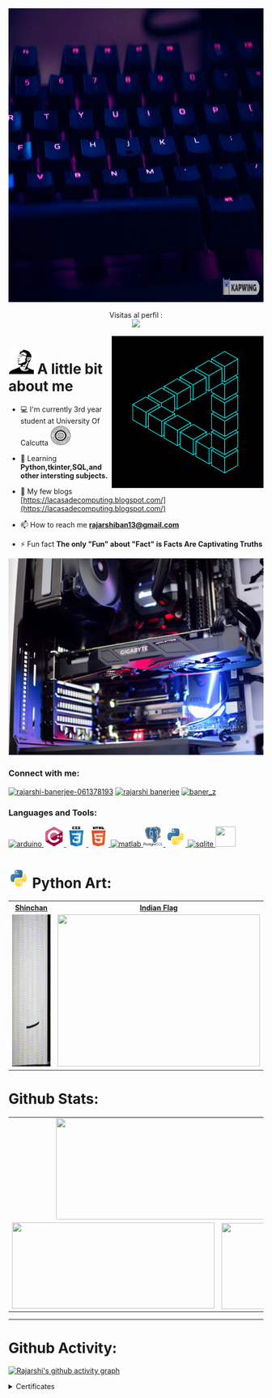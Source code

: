 <img src="https://github.com/Dummyjar/Dummyjar/blob/main/g.gif" width="1280px" height="580px">

<p align="center"> 
 Visitas al perfil :<br>
  <img src="https://profile-counter.glitch.me/Dummyjar/count.svg" />
</p>

<img align='right' src="https://github.com/Dummyjar/Dummyjar/blob/main/Ry6p.gif" width="300" height="300">

<!--<p align="left"> <a href="https://github.com/ryo-ma/github-profile-trophy"><img src="https://github-profile-trophy.vercel.app/?username=dummyjar" alt="dummyjar" /></a> </p>
-->

#  <img src="https://github.com/Dummyjar/Dummyjar/blob/main/icon.jpg" width="50px" height="50px">  A little bit about me
- 💻 I'm currently 3rd year student at University Of Calcutta <img src="https://github.com/Dummyjar/Department-Database-Project/blob/master/img/culogo.png" width="40px" height="40px">


- 🌱 Learning **Python,tkinter,SQL,and other intersting subjects.**

- 📝 My few blogs [https://lacasadecomputing.blogspot.com/](https://lacasadecomputing.blogspot.com/)

- 📫 How to reach me **rajarshiban13@gmail.com**


- ⚡ Fun fact **The only "Fun" about "Fact" is Facts Are Captivating Truths**

<img src="https://github.com/Dummyjar/Dummyjar/blob/main/rafael-pol-6b5uqlWabB0-unsplash.jpg">

<h3 align="left">Connect with me:</h3>
<p align="left">
<a href="https://linkedin.com/in/rajarshi-banerz" target="blank"><img align="center" src="https://raw.githubusercontent.com/rahuldkjain/github-profile-readme-generator/master/src/images/icons/Social/linked-in-alt.svg" alt="rajarshi-banerjee-061378193" height="30" width="40" /></a>
<a href="https://fb.com/rajarshi.banerjee.988" target="blank"><img align="center" src="https://raw.githubusercontent.com/rahuldkjain/github-profile-readme-generator/master/src/images/icons/Social/facebook.svg" alt="rajarshi banerjee" height="30" width="40" /></a>
<a href="https://instagram.com/__banerz__.py" target="blank"><img align="center" src="https://raw.githubusercontent.com/rahuldkjain/github-profile-readme-generator/master/src/images/icons/Social/instagram.svg" alt="baner_z" height="30" width="40" /></a>
</p>

<h3 align="left">Languages and Tools:</h3>
<p align="left"> <a href="https://www.arduino.cc/" target="_blank"> <img src="https://cdn.worldvectorlogo.com/logos/arduino-1.svg" alt="arduino" width="40" height="40"/> </a> <a href="https://www.w3schools.com/cpp/" target="_blank"> <img src="https://raw.githubusercontent.com/devicons/devicon/master/icons/cplusplus/cplusplus-original.svg" alt="cplusplus" width="40" height="40"/> </a> <a href="https://www.w3schools.com/css/" target="_blank"> <img src="https://raw.githubusercontent.com/devicons/devicon/master/icons/css3/css3-original-wordmark.svg" alt="css3" width="40" height="40"/> </a> <a href="https://www.w3.org/html/" target="_blank"> <img src="https://raw.githubusercontent.com/devicons/devicon/master/icons/html5/html5-original-wordmark.svg" alt="html5" width="40" height="40"/> </a> <a href="https://www.mathworks.com/" target="_blank"> <img src="https://upload.wikimedia.org/wikipedia/commons/2/21/Matlab_Logo.png" alt="matlab" width="40" height="40"/> </a> <a href="https://www.postgresql.org" target="_blank"> <img src="https://raw.githubusercontent.com/devicons/devicon/master/icons/postgresql/postgresql-original-wordmark.svg" alt="postgresql" width="40" height="40"/> </a> <a href="https://www.python.org" target="_blank"> <img src="https://raw.githubusercontent.com/devicons/devicon/master/icons/python/python-original.svg" alt="python" width="40" height="40"/> </a> <a href="https://www.sqlite.org/" target="_blank"> <img src="https://www.vectorlogo.zone/logos/sqlite/sqlite-icon.svg" alt="sqlite" width="40" height="40"/> </a> 
<img src="https://user-images.githubusercontent.com/55054089/122890255-26bad900-d361-11eb-9bce-e3943f752308.png" width=40 height =40></p>


# <img src="https://raw.githubusercontent.com/devicons/devicon/master/icons/python/python-original.svg" alt="python" width="40" height="40"/> Python Art:
  
 <table style="width:100%">
  <tr>
   <th><a href="https://github.com/Dummyjar/turtle-graphics/blob/master/shinchan.py">Shinchan</a></th>
    <th><a href="https://github.com/Dummyjar/turtle-graphics/blob/master/indianflag.py">Indian Flag</a></th>
    
  </tr>
  <tr>
    <td><img src="https://github.com/Dummyjar/Dummyjar/blob/main/schan.gif" width="400px" height="300px"></td>
   <td><img src="https://github.com/Dummyjar/Dummyjar/blob/main/video_2021-08-21_23-47-10.gif" width="400px" height="300px"></td>
    
  
  </tr>
</table>

# Github Stats:

<table>
  <tr>
    <td align="center" colspan="2">
        <img align="center" src ="https://github-readme-stats.vercel.app/api/top-langs/?username=dummyjar&layout=compact&hide_border=true&theme=vision-friendly-dark&langs_count=10&hide=jupyter%20notebook,tex,php" height="200px" width="600px">
    </td>
  </tr>
  <tr>
    <td align="center">
      <img alt="" width="400" src="https://github-readme-stats.vercel.app/api?username=dummyjar&show_icons=true&theme=radical" width="360px" height="170px" >
    </td>
    <td align="center">
        <img align="right" src ="https://github-readme-streak-stats.herokuapp.com?user=dummyjar&theme=vision-friendly-dark&hide_border=true" width="360px" height="170px">
    </td>
  </tr>
</table>


***
# Github Activity:

[![Rajarshi's github activity graph](https://activity-graph.herokuapp.com/graph?username=Dummyjar&theme=react-dark)](https://github.com/Dummyjar/github-readme-activity-graph)


<details>
  <summary> Certificates </summary>

  ![UC-9389d6a0-399d-42bc-a6e4-0dd2b4b4e8c6](https://user-images.githubusercontent.com/55054089/125966526-a9ad515a-35ce-4349-89cd-8e315e3eba16.jpg)
![UC-0cd50f15-5ac7-416c-abcc-9c80a0981ffd](https://user-images.githubusercontent.com/55054089/125967358-e9d648d4-9235-43d0-95e6-c6fc62801634.jpg)
![UC-a9d6a113-56e7-48e3-b209-8f49caf66f2d](https://user-images.githubusercontent.com/55054089/125967376-76e246f8-e825-4c17-bde6-cecece6cff37.jpg)
![5e948824a6de41819a900da7cbb98d35-0001](https://user-images.githubusercontent.com/55054089/125974544-8202e8f5-046c-40de-bf2e-eedd350bbef9.jpg)
![UC-d8e4bdfd-6c52-4422-beaa-1549cb9e7171](https://user-images.githubusercontent.com/55054089/125974749-7a0e5521-5d0e-4485-940c-2c5402875381.jpg)


  
</details>

